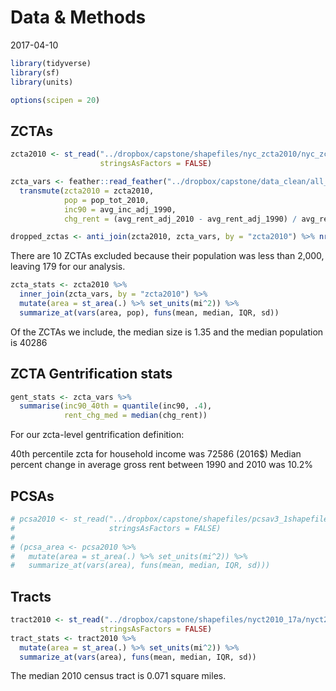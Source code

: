 Data & Methods
================
2017-04-10

``` r
library(tidyverse)
library(sf)
library(units)

options(scipen = 20)
```

ZCTAs
-----

``` r
zcta2010 <- st_read("../dropbox/capstone/shapefiles/nyc_zcta2010/nyc_zcta2010.shp", "nyc_zcta2010", 
                    stringsAsFactors = FALSE)

zcta_vars <- feather::read_feather("../dropbox/capstone/data_clean/all_data.feather") %>% 
  transmute(zcta2010 = zcta2010,
            pop = pop_tot_2010, 
            inc90 = avg_inc_adj_1990,
            chg_rent = (avg_rent_adj_2010 - avg_rent_adj_1990) / avg_rent_adj_1990)
```

``` r
dropped_zctas <- anti_join(zcta2010, zcta_vars, by = "zcta2010") %>% nrow()
```

There are 10 ZCTAs excluded because their population was less than 2,000, leaving 179 for our analysis.

``` r
zcta_stats <- zcta2010 %>% 
  inner_join(zcta_vars, by = "zcta2010") %>% 
  mutate(area = st_area(.) %>% set_units(mi^2)) %>% 
  summarize_at(vars(area, pop), funs(mean, median, IQR, sd))
```

Of the ZCTAs we include, the median size is 1.35 and the median population is 40286

ZCTA Gentrification stats
-------------------------

``` r
gent_stats <- zcta_vars %>% 
  summarise(inc90_40th = quantile(inc90, .4),
            rent_chg_med = median(chg_rent))
```

For our zcta-level gentrification definition:

40th percentile zcta for household income was 72586 (2016$) Median percent change in average gross rent between 1990 and 2010 was 10.2%

PCSAs
-----

``` r
# pcsa2010 <- st_read("../dropbox/capstone/shapefiles/pcsav3_1shapefiles/uspcsav31_HRSA.shp", "uspcsav31_HRSA", 
#                     stringsAsFactors = FALSE)
# 
# (pcsa_area <- pcsa2010 %>% 
#   mutate(area = st_area(.) %>% set_units(mi^2)) %>% 
#   summarize_at(vars(area), funs(mean, median, IQR, sd)))
```

Tracts
------

``` r
tract2010 <- st_read("../dropbox/capstone/shapefiles/nyct2010_17a/nyct2010.shp", "nyct2010", 
                    stringsAsFactors = FALSE)
tract_stats <- tract2010 %>% 
  mutate(area = st_area(.) %>% set_units(mi^2)) %>% 
  summarize_at(vars(area), funs(mean, median, IQR, sd))
```

The median 2010 census tract is 0.071 square miles.
